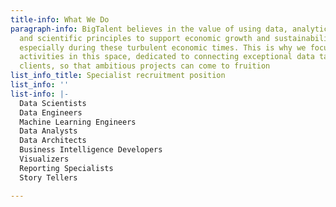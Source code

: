 ```yaml
---
title-info: What We Do
paragraph-info: BigTalent believes in the value of using data, analytics techniques,
  and scientific principles to support economic growth and sustainability of businesses,
  especially during these turbulent economic times. This is why we focus our recruitment
  activities in this space, dedicated to connecting exceptional data talent to our
  clients, so that ambitious projects can come to fruition
list_info_title: Specialist recruitment position
list_info: ''
list-info: |-
  Data Scientists
  Data Engineers
  Machine Learning Engineers
  Data Analysts
  Data Architects
  Business Intelligence Developers
  Visualizers
  Reporting Specialists
  Story Tellers

---
```

